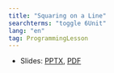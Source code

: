 ```yaml
---
title: "Squaring on a Line"
searchterms: "toggle 6Unit"
lang: "en"
tag: ProgrammingLesson
---
```

 <ul>
 <li class="ng-binding">Slides:
 <a href="PyProgrammingLessons/SquaringonLine.pptx">PPTX</a>,
 <a href="PyProgrammingLessons/SquaringonLine.pdf">PDF</a>
 </li>
 </ul>
